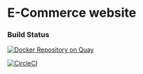 # E-Commerce website


### Build Status


[![Docker Repository on Quay](https://quay.io/repository/vdzundza/shoper/status "Docker Repository on Quay")](https://quay.io/repository/vdzundza/shoper)

[![CircleCI](https://circleci.com/gh/captainkovalsky/shop.svg?style=shield)](<LINK>)
